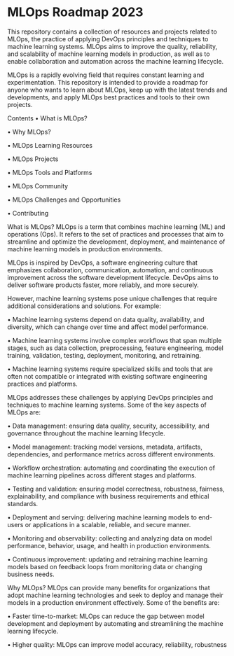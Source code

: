 # MLOps Roadmap 2023
This repository contains a collection of resources and projects related to MLOps, the practice of applying DevOps principles and techniques to machine learning systems. MLOps aims to improve the quality, reliability, and scalability of machine learning models in production, as well as to enable collaboration and automation across the machine learning lifecycle.

MLOps is a rapidly evolving field that requires constant learning and experimentation. This repository is intended to provide a roadmap for anyone who wants to learn about MLOps, keep up with the latest trends and developments, and apply MLOps best practices and tools to their own projects.

Contents
•  What is MLOps?

•  Why MLOps?

•  MLOps Learning Resources

•  MLOps Projects

•  MLOps Tools and Platforms

•  MLOps Community

•  MLOps Challenges and Opportunities

•  Contributing

What is MLOps?
MLOps is a term that combines machine learning (ML) and operations (Ops). It refers to the set of practices and processes that aim to streamline and optimize the development, deployment, and maintenance of machine learning models in production environments.

MLOps is inspired by DevOps, a software engineering culture that emphasizes collaboration, communication, automation, and continuous improvement across the software development lifecycle. DevOps aims to deliver software products faster, more reliably, and more securely.

However, machine learning systems pose unique challenges that require additional considerations and solutions. For example:

•  Machine learning systems depend on data quality, availability, and diversity, which can change over time and affect model performance.

•  Machine learning systems involve complex workflows that span multiple stages, such as data collection, preprocessing, feature engineering, model training, validation, testing, deployment, monitoring, and retraining.

•  Machine learning systems require specialized skills and tools that are often not compatible or integrated with existing software engineering practices and platforms.

MLOps addresses these challenges by applying DevOps principles and techniques to machine learning systems. Some of the key aspects of MLOps are:

•  Data management: ensuring data quality, security, accessibility, and governance throughout the machine learning lifecycle.

•  Model management: tracking model versions, metadata, artifacts, dependencies, and performance metrics across different environments.

•  Workflow orchestration: automating and coordinating the execution of machine learning pipelines across different stages and platforms.

•  Testing and validation: ensuring model correctness, robustness, fairness, explainability, and compliance with business requirements and ethical standards.

•  Deployment and serving: delivering machine learning models to end-users or applications in a scalable, reliable, and secure manner.

•  Monitoring and observability: collecting and analyzing data on model performance, behavior, usage, and health in production environments.

•  Continuous improvement: updating and retraining machine learning models based on feedback loops from monitoring data or changing business needs.

Why MLOps?
MLOps can provide many benefits for organizations that adopt machine learning technologies and seek to deploy and manage their models in a production environment effectively. Some of the benefits are:

•  Faster time-to-market: MLOps can reduce the gap between model development and deployment by automating and streamlining the machine learning lifecycle.

•  Higher quality: MLOps can improve model accuracy, reliability, robustness

